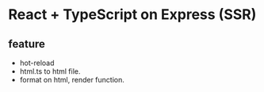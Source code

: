 # React + TypeScript on Express (SSR)

## feature
- hot-reload
- html.ts to html file.
- format on html, render function.